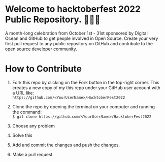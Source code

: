 <h1>Welcome to hacktoberfest 2022 Public Repository. 👨🏻‍💻</h1>

A month-long celebration from October 1st - 31st sponsored by Digital Ocean and GitHub to get people involved in Open Source. Create your very first pull request to any public repository on GitHub and contribute to the open source developer community.
<br>


<h1>How to Contribute </h1>

1. Fork this repo by clicking on the Fork button in the top-right corner. This creates a new copy of my this repo under your GitHub user account with a URL like: <br>
```https://github.com/<YourUserName>/HacktoberFest2022```

2. Clone the repo by opening the terminal on your computer and running the command: <br>
```$ git clone https://github.com/<YourUserName>/HacktoberFest2022```

3. Choose any problem

4. Solve this

5. Add and commit the changes and push the changes.

6. Make a pull request.
